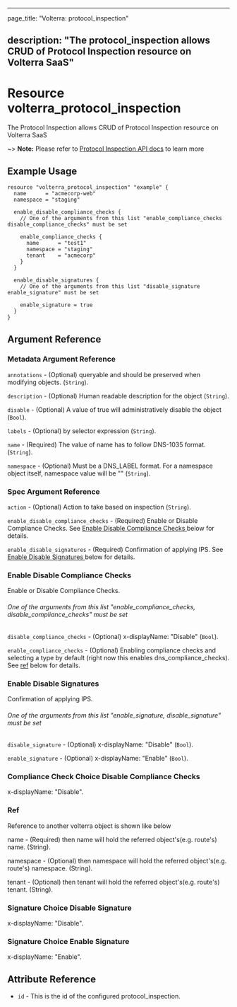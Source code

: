 ---

page_title: "Volterra: protocol_inspection"

description: "The protocol_inspection allows CRUD of Protocol Inspection resource on Volterra SaaS"
---------------------------------------------------------------------------------------------------

Resource volterra_protocol_inspection
=====================================

The Protocol Inspection allows CRUD of Protocol Inspection resource on Volterra SaaS

~> **Note:** Please refer to [Protocol Inspection API docs](https://docs.cloud.f5.com/docs/api/protocol-inspection) to learn more

Example Usage
-------------

```hcl
resource "volterra_protocol_inspection" "example" {
  name      = "acmecorp-web"
  namespace = "staging"

  enable_disable_compliance_checks {
    // One of the arguments from this list "enable_compliance_checks disable_compliance_checks" must be set

    enable_compliance_checks {
      name      = "test1"
      namespace = "staging"
      tenant    = "acmecorp"
    }
  }

  enable_disable_signatures {
    // One of the arguments from this list "disable_signature enable_signature" must be set

    enable_signature = true
  }
}

```

Argument Reference
------------------

### Metadata Argument Reference

`annotations` - (Optional) queryable and should be preserved when modifying objects. (`String`).

`description` - (Optional) Human readable description for the object (`String`).

`disable` - (Optional) A value of true will administratively disable the object (`Bool`).

`labels` - (Optional) by selector expression (`String`).

`name` - (Required) The value of name has to follow DNS-1035 format. (`String`).

`namespace` - (Optional) Must be a DNS_LABEL format. For a namespace object itself, namespace value will be "" (`String`).

### Spec Argument Reference

`action` - (Optional) Action to take based on inspection (`String`).

`enable_disable_compliance_checks` - (Required) Enable or Disable Compliance Checks. See [Enable Disable Compliance Checks ](#enable-disable-compliance-checks) below for details.

`enable_disable_signatures` - (Required) Confirmation of applying IPS. See [Enable Disable Signatures ](#enable-disable-signatures) below for details.

### Enable Disable Compliance Checks

Enable or Disable Compliance Checks.

###### One of the arguments from this list "enable_compliance_checks, disable_compliance_checks" must be set

`disable_compliance_checks` - (Optional) x-displayName: "Disable" (`Bool`).

`enable_compliance_checks` - (Optional) Enabling compliance checks and selecting a type by default (right now this enables dns_compliance_checks). See [ref](#ref) below for details.

### Enable Disable Signatures

Confirmation of applying IPS.

###### One of the arguments from this list "enable_signature, disable_signature" must be set

`disable_signature` - (Optional) x-displayName: "Disable" (`Bool`).

`enable_signature` - (Optional) x-displayName: "Enable" (`Bool`).

### Compliance Check Choice Disable Compliance Checks

x-displayName: "Disable".

### Ref

Reference to another volterra object is shown like below

name - (Required) then name will hold the referred object's(e.g. route's) name. (String).

namespace - (Optional) then namespace will hold the referred object's(e.g. route's) namespace. (String).

tenant - (Optional) then tenant will hold the referred object's(e.g. route's) tenant. (String).

### Signature Choice Disable Signature

x-displayName: "Disable".

### Signature Choice Enable Signature

x-displayName: "Enable".

Attribute Reference
-------------------

-	`id` - This is the id of the configured protocol_inspection.
